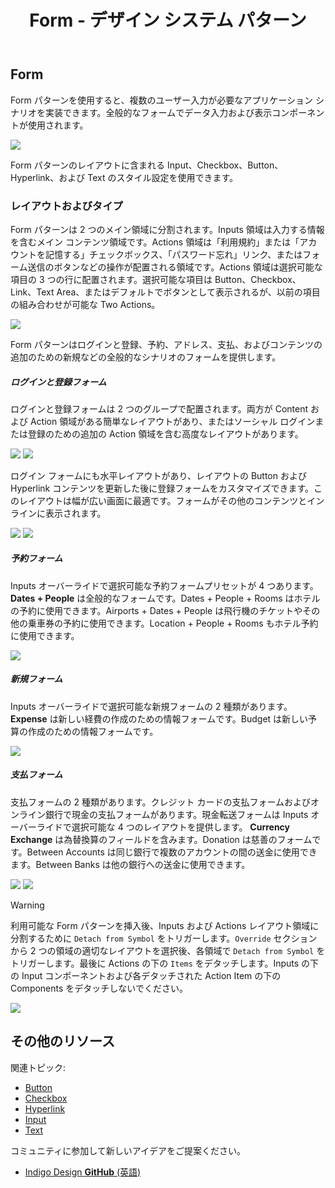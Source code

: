 ﻿---
title: Form - デザイン システム パターン
_description: Form パターン シンボルは様々なデータ入力および表示要素を含みます。
_keywords: デザイン システム, Sketch, Ignite UI for Angular, パターン, UI ライブラリ, ウィジェット
_language: ja
---

## Form

Form パターンを使用すると、複数のユーザー入力が必要なアプリケーション シナリオを実装できます。全般的なフォームでデータ入力および表示コンポーネントが使用されます。

<img src="../images/form_demo.png" srcset="../images/form_demo@2x.png 2x" />

Form パターンのレイアウトに含まれる Input、Checkbox、Button、Hyperlink、および Text のスタイル設定を使用できます。

### レイアウトおよびタイプ

Form パターンは 2 つのメイン領域に分割されます。Inputs 領域は入力する情報を含むメイン コンテンツ領域です。Actions 領域は「利用規約」または「アカウントを記憶する」チェックボックス、「パスワード忘れ」リンク、またはフォーム送信のボタンなどの操作が配置される領域です。Actions 領域は選択可能な項目の 3 つの行に配置されます。選択可能な項目は Button、Checkbox、Link、Text Area、またはデフォルトでボタンとして表示されるが、以前の項目の組み合わせが可能な Two Actions。

<img src="../images/form_content.png" srcset="../images/form_content@2x.png 2x" />

Form パターンはログインと登録、予約、アドレス、支払、およびコンテンツの追加のための新規などの全般的なシナリオのフォームを提供します。

##### ログインと登録フォーム

ログインと登録フォームは 2 つのグループで配置されます。両方が Content および Action 領域がある簡単なレイアウトがあり、またはソーシャル ログインまたは登録のための追加の Action 領域を含む高度なレイアウトがあります。

<img src="../images/form_login-simple.png" srcset="../images/form_login-simple@2x.png 2x" />
<img src="../images/form_login-social.png" srcset="../images/form_login-social@2x.png 2x" />

ログイン フォームにも水平レイアウトがあり、レイアウトの Button および Hyperlink コンテンツを更新した後に登録フォームをカスタマイズできます。このレイアウトは幅が広い画面に最適です。フォームがその他のコンテンツとインラインに表示されます。

<img src="../images/form_login-horizontal.png" srcset="../images/form_login-horizontal@2x.png 2x" />
<img src="../images/form_register-horizontal.png" srcset="../images/form_register-horizontal@2x.png 2x" />

##### 予約フォーム

Inputs オーバーライドで選択可能な予約フォームプリセットが 4 つあります。**Dates + People** は全般的なフォームです。Dates + People + Rooms はホテルの予約に使用できます。Airports + Dates + People は飛行機のチケットやその他の乗車券の予約に使用できます。Location + People + Rooms もホテル予約に使用できます。

<img src="../images/form_booking.png" srcset="../images/form_booking@2x.png 2x" />

##### 新規フォーム

Inputs オーバーライドで選択可能な新規フォームの 2 種類があります。**Expense** は新しい経費の作成のための情報フォームです。Budget は新しい予算の作成のための情報フォームです。

<img src="../images/form_new.png" srcset="../images/form_new@2x.png 2x" />

##### 支払フォーム

支払フォームの 2 種類があります。クレジット カードの支払フォームおよびオンライン銀行で現金の支払フォームがあります。現金転送フォームは Inputs オーバーライドで選択可能な 4 つのレイアウトを提供します。 **Currency Exchange** は為替換算のフィールドを含みます。Donation は慈善のフォームです。Between Accounts は同じ銀行で複数のアカウントの間の送金に使用できます。Between Banks は他の銀行への送金に使用できます。

<img src="../images/form_card.png" srcset="../images/form_card@2x.png 2x" />
<img src="../images/form_cash.png" srcset="../images/form_cash@2x.png 2x" />

> [!WARNING]
> 利用可能な Form パターンを挿入後、Inputs および Actions レイアウト領域に分割するために `Detach from Symbol` をトリガーします。`Override` セクションから 2 つの領域の適切なレイアウトを選択後、各領域で `Detach from Symbol` をトリガーします。最後に Actions の下の `Items` をデタッチします。Inputs の下の Input コンポーネントおよび各デタッチされた Action Item の下の Components をデタッチしないでください。

<img src="../images/form_detach.png" />

## その他のリソース

関連トピック:

- [Button](../components/button.md)
- [Checkbox](../components/checkbox.md)
- [Hyperlink](../components/hyperlink.md)
- [Input](../components/input.md)
- [Text](../components/text.md)
  <div class="divider--half"></div>

コミュニティに参加して新しいアイデアをご提案ください。

- [Indigo Design **GitHub** (英語)](https://github.com/IgniteUI/design-system-docfx)
